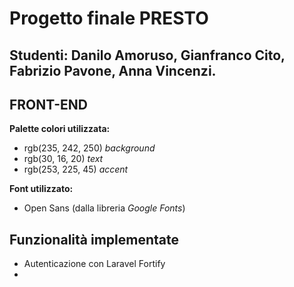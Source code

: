 # Progetto finale PRESTO
## Studenti: Danilo Amoruso, Gianfranco Cito, Fabrizio Pavone, Anna Vincenzi.

## FRONT-END
**Palette colori utilizzata:**
- rgb(235, 242, 250) *background*
- rgb(30, 16, 20) *text*
- rgb(253, 225, 45) *accent*

**Font utilizzato:**
- Open Sans (dalla libreria *Google Fonts*)

## Funzionalità implementate
- Autenticazione con Laravel Fortify
- 

